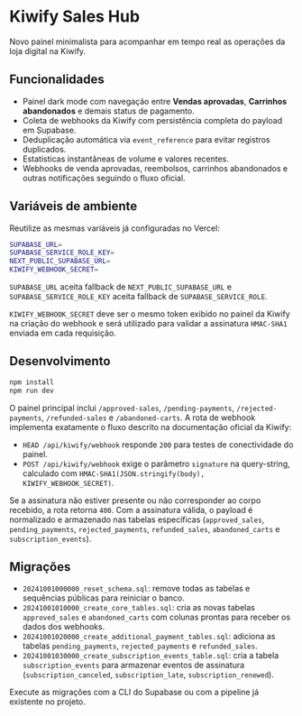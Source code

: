 # Kiwify Sales Hub

Novo painel minimalista para acompanhar em tempo real as operações da loja digital na Kiwify.

## Funcionalidades
- Painel dark mode com navegação entre **Vendas aprovadas**, **Carrinhos abandonados** e demais status de pagamento.
- Coleta de webhooks da Kiwify com persistência completa do payload em Supabase.
- Deduplicação automática via `event_reference` para evitar registros duplicados.
- Estatísticas instantâneas de volume e valores recentes.
- Webhooks de venda aprovadas, reembolsos, carrinhos abandonados e outras notificações seguindo o fluxo oficial.

## Variáveis de ambiente
Reutilize as mesmas variáveis já configuradas no Vercel:

```bash
SUPABASE_URL=
SUPABASE_SERVICE_ROLE_KEY=
NEXT_PUBLIC_SUPABASE_URL=
KIWIFY_WEBHOOK_SECRET=
```

`SUPABASE_URL` aceita fallback de `NEXT_PUBLIC_SUPABASE_URL` e `SUPABASE_SERVICE_ROLE_KEY` aceita fallback de `SUPABASE_SERVICE_ROLE`.

`KIWIFY_WEBHOOK_SECRET` deve ser o mesmo token exibido no painel da Kiwify na criação do webhook e será utilizado para validar a assinatura `HMAC-SHA1` enviada em cada requisição.

## Desenvolvimento

```bash
npm install
npm run dev
```

O painel principal inclui `/approved-sales`, `/pending-payments`, `/rejected-payments`, `/refunded-sales` e `/abandoned-carts`. A rota de webhook implementa exatamente o fluxo descrito na documentação oficial da Kiwify:

- `HEAD /api/kiwify/webhook` responde `200` para testes de conectividade do painel.
- `POST /api/kiwify/webhook` exige o parâmetro `signature` na query-string, calculado com `HMAC-SHA1(JSON.stringify(body), KIWIFY_WEBHOOK_SECRET)`.

Se a assinatura não estiver presente ou não corresponder ao corpo recebido, a rota retorna `400`. Com a assinatura válida, o payload é normalizado e armazenado nas tabelas específicas (`approved_sales`, `pending_payments`, `rejected_payments`, `refunded_sales`, `abandoned_carts` e `subscription_events`).

## Migrações

- `20241001000000_reset_schema.sql`: remove todas as tabelas e sequências públicas para reiniciar o banco.
- `20241001010000_create_core_tables.sql`: cria as novas tabelas `approved_sales` e `abandoned_carts` com colunas prontas para receber os dados dos webhooks.
- `20241001020000_create_additional_payment_tables.sql`: adiciona as tabelas `pending_payments`, `rejected_payments` e `refunded_sales`.
- `20241001030000_create_subscription_events_table.sql`: cria a tabela `subscription_events` para armazenar eventos de assinatura (`subscription_canceled`, `subscription_late`, `subscription_renewed`).

Execute as migrações com a CLI do Supabase ou com a pipeline já existente no projeto.
